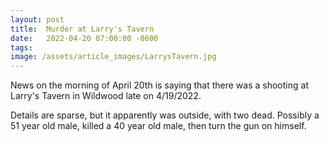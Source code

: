 ```yaml
---
layout: post
title:  Murder at Larry's Tavern
date:   2022-04-20 07:00:00 -0600
tags: 
image: /assets/article_images/LarrysTavern.jpg
---
```


News on the morning of April 20th is saying that there was a shooting at Larry's Tavern in Wildwood late on 4/19/2022.

Details are sparse, but it apparently was outside, with two dead. Possibly a 51 year old male, killed a 40 year old male, then turn the gun on himself.
